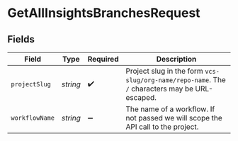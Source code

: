 # GetAllInsightsBranchesRequest


## Fields

| Field                                                                                          | Type                                                                                           | Required                                                                                       | Description                                                                                    |
| ---------------------------------------------------------------------------------------------- | ---------------------------------------------------------------------------------------------- | ---------------------------------------------------------------------------------------------- | ---------------------------------------------------------------------------------------------- |
| `projectSlug`                                                                                  | *string*                                                                                       | :heavy_check_mark:                                                                             | Project slug in the form `vcs-slug/org-name/repo-name`. The `/` characters may be URL-escaped. |
| `workflowName`                                                                                 | *string*                                                                                       | :heavy_minus_sign:                                                                             | The name of a workflow. If not passed we will scope the API call to the project.               |